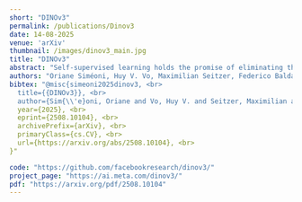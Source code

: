 ```yaml
---
short: "DINOv3"
permalink: /publications/Dinov3
date: 14-08-2025
venue: 'arXiv'
thumbnail: /images/dinov3_main.jpg
title: "DINOv3"
abstract: "Self-supervised learning holds the promise of eliminating the need for manual data annotation, enabling models to scale effortlessly to massive datasets and larger architectures. By not being tailored to specific tasks or domains, this training paradigm has the potential to learn visual representations from diverse sources, ranging from natural to aerial images— using a single algorithm. This technical report introduces DINOv3, a major milestone toward realizing this vision by leveraging simple yet effective strategies. First, we leverage the benefit of scaling both dataset and model size by careful data preparation, design, and optimization. Second, we introduce a new method called Gram anchoring, which effectively addresses the known yet unsolved issue of dense feature maps degrading during long training schedules. Finally, we apply post-hoc strategies that further enhance our models’ flexibility with respect to resolution, model size, and alignment with text. As a result, we present a versatile vision foundation model that outperforms the specialized state of the art across a broad range of settings, without fine-tuning. DINOv3 produces high-quality dense features that achieve outstanding performance on various vision tasks, significantly surpassing previous self- and weakly-supervised foundation models. We also share the DINOv3 suite of vision models, designed to advance the state of the art on a wide spectrum of tasks and data by providing scalable solutions for diverse resource constraints and deployment scenarios."
authors: "Oriane Siméoni, Huy V. Vo, Maximilian Seitzer, Federico Baldassarre, Maxime Oquab, Cijo Jose, Vasil Khalidov, Marc Szafraniec, Seungeun Yi, <b>Michaël Ramamonjisoa</b>, Francisco Massa, Daniel Haziza, Luca Wehrstedt, Jianyuan Wang, Timothée Darcet, Théo Moutakanni, Leonel Sentana, Claire Roberts, Andrea Vedaldi, Jamie Tolan, John Brandt, Camille Couprie, Julien Mairal, Hervé Jégou, Patrick Labatut, Piotr Bojanowski"
bibtex: "@misc{simeoni2025dinov3, <br>
  title={{DINOv3}}, <br>
  author={Sim{\\'e}oni, Oriane and Vo, Huy V. and Seitzer, Maximilian and Baldassarre, Federico and Oquab, Maxime and Jose, Cijo and Khalidov, Vasil and Szafraniec, Marc and Yi, Seungeun and Ramamonjisoa, Micha{\\"e}l and Massa, Francisco and Haziza, Daniel and Wehrstedt, Luca and Wang, Jianyuan and Darcet, Timoth{\\'e}e and Moutakanni, Th{\\'e}o and Sentana, Leonel and Roberts, Claire and Vedaldi, Andrea and Tolan, Jamie and Brandt, John and Couprie, Camille and Mairal, Julien and J{\\'e}gou, Herv{\\'e} and Labatut, Patrick and Bojanowski, Piotr}, <br>
  year={2025}, <br>
  eprint={2508.10104}, <br>
  archivePrefix={arXiv}, <br>
  primaryClass={cs.CV}, <br>
  url={https://arxiv.org/abs/2508.10104}, <br>
}"

code: "https://github.com/facebookresearch/dinov3/"
project_page: "https://ai.meta.com/dinov3/"
pdf: "https://arxiv.org/pdf/2508.10104"
---
```

